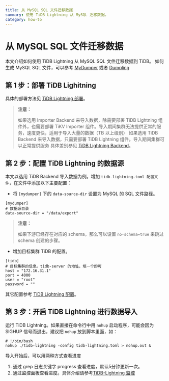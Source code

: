 ```yaml
---
title: 从 MySQL SQL 文件迁移数据
summary: 使用 TiDB Lightning 从 MySQL 迁移数据。
category: how-to
---
```


# 从 MySQL SQL 文件迁移数据

本文介绍如何使用 TiDB Lightning 从 MySQL SQL 文件迁移数据到 TiDB。
如何生成 MySQL SQL 文件，可以参考 [MyDumper](/mydumper-overview.md) 或者 [Dumpling](/dumpling-overview.md)

## 第 1 步：部署 TiDB Lighitning

具体的部署方法见 [TiDB Lightning 部署](/tidb-lightning/deploy-tidb-lightning.md)。

> **注意：**
>
> 如果选用 Importer Backend 来导入数据，除需要部署 TiDB Lightning 组件外，也需要部署 TiKV Importer 组件。导入期间集群无法提供正常的服务，速度更快，适用于导入大量的数据（TB 以上级别）
> 如果选用 TiDB Backend 来导入数据，只需要部署 TiDB Lightning 组件。导入期间集群可以正常提供服务
> 具体差别参见 [TiDB Lightning Backend](/tidb-lightning/tidb-lightning-tidb-backend.md)。

## 第 2 步：配置 TiDB Lightning 的数据源

本文以选用 TiDB Backend 导入数据为例。增加 `tidb-lightning.toml 配置文件`，在文件中添加以下主要配置：

* 将 `[mydumper]` 下的 `data-source-dir` 设置为 MySQL 的 SQL 文件路径。

```
[mydumper]
# 数据源目录
data-source-dir = "/data/export"
```

> **注意：**
>
> 如果下游已经存在对应的 schema，那么可以设置 `no-schema=true` 来跳过 schema 创建的步骤。

* 增加目标集群 TiDB 的配置。

```
[tidb]
# 目标集群的信息。tidb-server 的地址，填一个即可
host = "172.16.31.1"
port = 4000
user = "root"
password = ""
```

其它配置参考 [TiDB Lightning 配置](/tidb-lightning/tidb-lightning-configuration.md)。

## 第 3 步：开启 TiDB Lightning 进行数据导入

运行 TiDB Lightning。如果直接在命令行中用 `nohup` 启动程序，可能会因为 SIGHUP 信号而退出，建议把 `nohup` 放到脚本里面，如：

```
# !/bin/bash
nohup ./tidb-lightning -config tidb-lightning.toml > nohup.out &
```

导入开始后，可以用两种方式查看进度

1. 通过 grep 日志关键字 progress 查看进度，默认5分钟更新一次。
2. 通过监控面板查看进度。具体介绍请参考[TiDB-Lightning 监控](/tidb-lightning/monitor-tidb-lightning.md)
